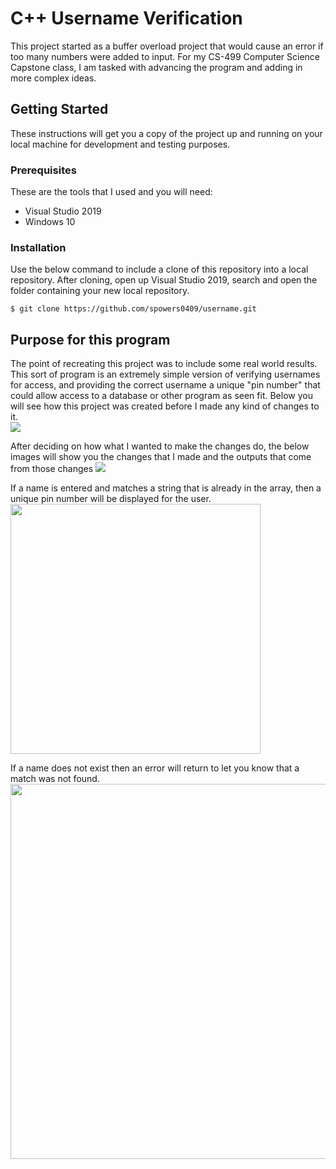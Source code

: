 # C++ Username Verification

This project started as a buffer overload project that would cause an error if too many numbers were added to input. For my CS-499 Computer Science Capstone class, I am tasked with advancing the program and adding in more complex ideas. 

## Getting Started

These instructions will get you a copy of the project up and running on your local machine for development and testing purposes.

### Prerequisites

These are the tools that I used and you will need:

* Visual Studio 2019
* Windows 10

### Installation

Use the below command to include a clone of this repository into a local repository. After cloning, open up Visual Studio 2019, search and open the folder containing your new local repository.

```
$ git clone https://github.com/spowers0409/username.git
```
<!--
## Usage

A few examples of useful commands and/or tasks.

```
$ First example
$ Second example
$ And keep this in mind
```
-->

## Purpose for this program

The point of recreating this project was to include some real world results. This sort of program is an extremely simple version of verifying usernames for access, and providing the correct username a unique "pin number" that could allow access to a database or other program as seen fit. Below you will see how this project was created before I made any kind of changes to it.  
<img src="https://user-images.githubusercontent.com/85845285/195989470-c2f836ca-185c-42bb-983a-30455379fc46.png" >

After deciding on how what I wanted to make the changes do, the below images will show you the changes that I made and the outputs that come from those changes
<img src="https://user-images.githubusercontent.com/85845285/195988640-7f4c065b-9ec5-4539-a65c-e40f23e259a6.png" >


If a name is entered and matches a string that is already in the array, then a unique pin number will be displayed for the user.
<img src="https://user-images.githubusercontent.com/85845285/195988363-78f3674a-5d05-4a29-a02e-f2df5a481deb.png" width=400>

If a name does not exist then an error will return to let you know that a match was not found.                                              
<img src="https://user-images.githubusercontent.com/85845285/195988361-8b2cd25f-e640-4169-bf33-2ceb38ca8ddf.png" width=600>


<!--

## Deployment

Additional notes on how to deploy this on a live or release system. Explaining the most important branches, what pipelines they trigger and how to update the database (if anything special).



### Server

* Live:
* Release:
* Development:

### Branches

* Master:
* Feature:
* Bugfix:
* etc...


## If you would like to check out the C++ version of this program, check out the repository below!

* Project folder on server:
* Confluence link:
* Asana board:
* etc...

-->
